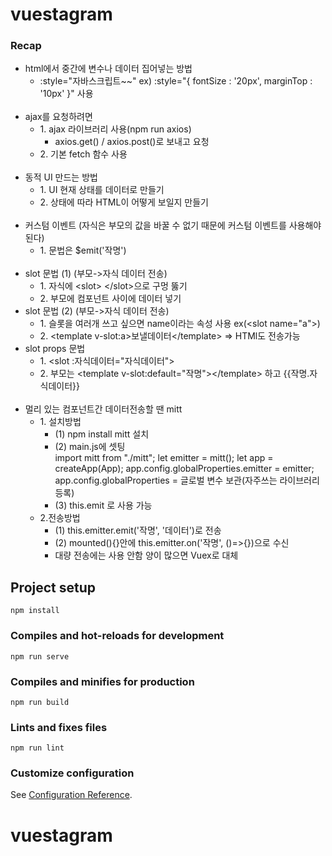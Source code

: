 # vuestagram

<div>
    <h3>Recap</h3>
    <ul>
        <li>html에서 중간에 변수나 데이터 집어넣는 방법
            <ul>
                <li>:style="자바스크립트~~" ex) :style="{ fontSize : '20px', marginTop : '10px' }" 사용</li>
            </ul>
        </li>
        <br>
        <li>ajax를 요청하려면
            <ul>
                <li>1. ajax 라이브러리 사용(npm run axios)
                    <ul>
                        <li>axios.get() / axios.post()로 보내고 요청</li>
                    </ul>
                </li>
                <li>2. 기본 fetch 함수 사용</li>
            </ul>
        </li>
        <br>
        <li>동적 UI 만드는 방법
            <ul>
                <li>1. UI 현재 상태를 데이터로 만들기</li>
                <li>2. 상태에 따라 HTML이 어떻게 보일지 만들기</li>
            </ul>
        </li>
        <br>
        <li>커스텀 이벤트 (자식은 부모의 값을 바꿀 수 없기 때문에 커스텀 이벤트를 사용해야 된다)
            <ul>
                <li>1. 문법은 $emit('작명')</li>
            </ul>
        </li>
        <br>
        <li>slot 문법 (1) (부모->자식 데이터 전송)
            <ul>
                <li>1. 자식에 &lt;slot&gt; &lt;/slot&gt;으로 구멍 뚫기</li>
                <li>2. 부모에 컴포넌트 사이에 데이터 넣기</li>
            </ul>
        </li>
        <li>slot 문법 (2) (부모->자식 데이터 전송)
            <ul>
                <li>1. 슬롯을 여러개 쓰고 싶으면 name이라는 속성 사용 ex(&lt;slot name="a"&gt;)</li>
                <li>2. &lt;template v-slot:a&gt;보낼데이터&lt;/template&gt; => HTMl도 전송가능</li>
            </ul>
        </li>
        <li>slot props 문법
            <ul>
                <li>1. &lt;slot :자식데이터="자식데이터"&gt;</li>
                <li>2. 부모는 &lt;template v-slot:default="작명"&gt;&lt;/template&gt; 하고 {{작명.자식데이터}}</li>
            </ul>
        </li>
        <br>
        <li>멀리 있는 컴포넌트간 데이터전송할 땐 mitt
            <ul>
                <li>1. 설치방법
                    <ul>
                        <li>(1) npm install mitt 설치</li>
                        <li>(2) main.js에 셋팅<br>
                            import mitt from "./mitt";
                            let emitter = mitt();
                            let app = createApp(App);
                            app.config.globalProperties.emitter = emitter;<br>
                            app.config.globalProperties = 글로벌 변수 보관(자주쓰는 라이브러리 등록)
                        </li>
                        <li>(3) this.emit 로 사용 가능</li>
                    </ul>                
                </li>
                <li>2.전송방법
                    <ul>
                        <li>(1) this.emitter.emit('작명', '데이터')로 전송</li>
                        <li>(2) mounted(){}안에 this.emitter.on('작명', ()=>{})으로 수신</li>
                        <li>대량 전송에는 사용 안함 양이 많으면 Vuex로 대체</li>
                    </ul>
                </li>
            </ul>
        </li>
    </ul>

</div>

## Project setup

```
npm install
```

### Compiles and hot-reloads for development

```
npm run serve
```

### Compiles and minifies for production

```
npm run build
```

### Lints and fixes files

```
npm run lint
```

### Customize configuration

See [Configuration Reference](https://cli.vuejs.org/config/).

# vuestagram

